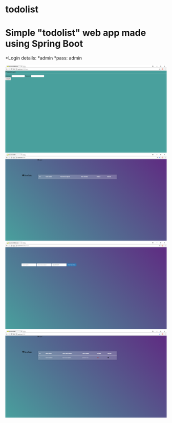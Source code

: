 # todolist

# Simple "todolist" web app made using Spring Boot
*Login details:
*admin
*pass: admin

![](images/1.png)
![](images/2.png)
![](images/3.png)
![](images/4.png)

